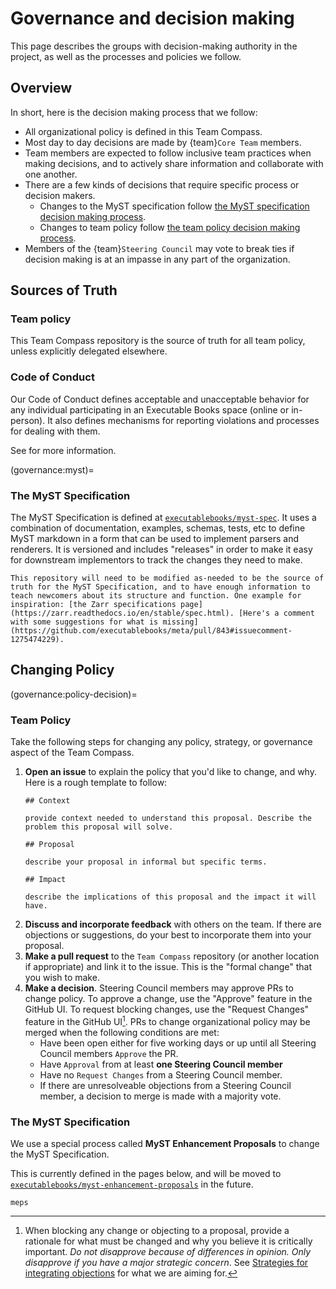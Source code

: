 # Governance and decision making

This page describes the groups with decision-making authority in the project, as well as the processes and policies we follow.

## Overview

In short, here is the decision making process that we follow:

- All organizational policy is defined in this Team Compass.
- Most day to day decisions are made by {team}`Core Team` members.
- Team members are expected to follow inclusive team practices when making decisions, and to actively share information and collaborate with one another.
- There are a few kinds of decisions that require specific process or decision makers.
  - Changes to the MyST specification follow [the MyST specification decision making process](governance:myst).
  - Changes to team policy follow [the team policy decision making process](governance:policy-decision).
- Members of the {team}`Steering Council` may vote to break ties if decision making is at an impasse in any part of the organization.

## Sources of Truth

### Team policy

This Team Compass repository is the source of truth for all team policy, unless explicitly delegated elsewhere.

### Code of Conduct

Our Code of Conduct defines acceptable and unacceptable behavior for any individual participating in an Executable Books space (online or in-person).
It also defines mechanisms for reporting violations and processes for dealing with them.

See [](code-of-conduct.md) for more information.

(governance:myst)=
### The MyST Specification

The MyST Specification is defined at [`executablebooks/myst-spec`](https://github.com/executablebooks/myst-spec).
It uses a combination of documentation, examples, schemas, tests, etc to define MyST markdown in a form that can be used to implement parsers and renderers. It is versioned and includes "releases" in order to make it easy for downstream implementors to track the changes they need to make.

```{admonition} Implementation detail
This repository will need to be modified as-needed to be the source of truth for the MyST Specification, and to have enough information to teach newcomers about its structure and function. One example for inspiration: [the Zarr specifications page](https://zarr.readthedocs.io/en/stable/spec.html). [Here's a comment with some suggestions for what is missing](https://github.com/executablebooks/meta/pull/843#issuecomment-1275474229).
```

## Changing Policy

(governance:policy-decision)=
### Team Policy

Take the following steps for changing any policy, strategy, or governance aspect of the Team Compass.

1. **Open an issue** to explain the policy that you'd like to change, and why. Here is a rough template to follow:
   ```
   ## Context
   
   provide context needed to understand this proposal. Describe the problem this proposal will solve.
   
   ## Proposal
   
   describe your proposal in informal but specific terms.
   
   ## Impact
   
   describe the implications of this proposal and the impact it will have.
   ```
2. **Discuss and incorporate feedback** with others on the team. If there are objections or suggestions, do your best to incorporate them into your proposal.
3. **Make a pull request** to the `Team Compass` repository (or another location if appropriate) and link it to the issue. This is the "formal change" that you wish to make.
4. **Make a decision**. Steering Council members may approve PRs to change policy. To approve a change, use the "Approve" feature in the GitHub UI. To request blocking changes, use the "Request Changes" feature in the GitHub UI[^blocking]. PRs to change organizational policy may be merged when the following conditions are met:
   - Have been open either for five working days or up until all Steering Council members `Approve` the PR.
   - Have `Approval` from at least **one  Steering Council member**
   - Have no `Request Changes` from a Steering Council member.
   - If there are unresolveable objections from a Steering Council member, a decision to merge is made with a majority vote.


[^blocking]: When blocking any change or objecting to a proposal, provide a rationale for what must be changed and why you believe it is critically important. _Do not disapprove because of differences in opinion. Only disapprove if you have a major strategic concern_. See [Strategies for integrating objections](https://www.sociocracyforall.org/strategies-for-integrating-objections/) for what we are aiming for.

### The MyST Specification

We use a special process called **MyST Enhancement Proposals** to change the MyST Specification.

This is currently defined in the pages below, and will be moved to [`executablebooks/myst-enhancement-proposals`](https://github.com/executablebooks/myst-enhancement-proposals) in the future.

```{toctree}
meps
```
